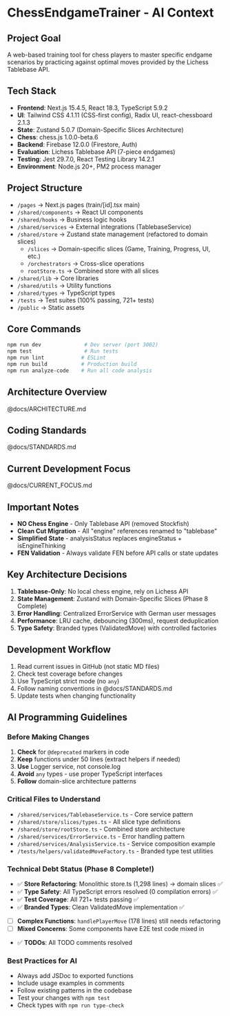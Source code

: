 # ChessEndgameTrainer - AI Context

## Project Goal

A web-based training tool for chess players to master specific endgame scenarios by practicing against optimal moves provided by the Lichess Tablebase API.

## Tech Stack

- **Frontend**: Next.js 15.4.5, React 18.3, TypeScript 5.9.2
- **UI**: Tailwind CSS 4.1.11 (CSS-first config), Radix UI, react-chessboard 2.1.3
- **State**: Zustand 5.0.7 (Domain-Specific Slices Architecture)
- **Chess**: chess.js 1.0.0-beta.6
- **Backend**: Firebase 12.0.0 (Firestore, Auth)
- **Evaluation**: Lichess Tablebase API (7-piece endgames)
- **Testing**: Jest 29.7.0, React Testing Library 14.2.1
- **Environment**: Node.js 20+, PM2 process manager

## Project Structure

- `/pages` → Next.js pages (train/[id].tsx main)
- `/shared/components` → React UI components
- `/shared/hooks` → Business logic hooks
- `/shared/services` → External integrations (TablebaseService)
- `/shared/store` → Zustand state management (refactored to domain slices)
  - `/slices` → Domain-specific slices (Game, Training, Progress, UI, etc.)
  - `/orchestrators` → Cross-slice operations
  - `rootStore.ts` → Combined store with all slices
- `/shared/lib` → Core libraries
- `/shared/utils` → Utility functions
- `/shared/types` → TypeScript types
- `/tests` → Test suites (100% passing, 721+ tests)
- `/public` → Static assets

## Core Commands

```bash
npm run dev              # Dev server (port 3002)
npm test                 # Run tests
npm run lint            # ESLint
npm run build           # Production build
npm run analyze-code    # Run all code analysis
```

## Architecture Overview

@docs/ARCHITECTURE.md

## Coding Standards

@docs/STANDARDS.md

## Current Development Focus

@docs/CURRENT_FOCUS.md

## Important Notes

- **NO Chess Engine** - Only Tablebase API (removed Stockfish)
- **Clean Cut Migration** - All "engine" references renamed to "tablebase"
- **Simplified State** - analysisStatus replaces engineStatus + isEngineThinking
- **FEN Validation** - Always validate FEN before API calls or state updates

## Key Architecture Decisions

1. **Tablebase-Only**: No local chess engine, rely on Lichess API
2. **State Management**: Zustand with Domain-Specific Slices (Phase 8 Complete)
3. **Error Handling**: Centralized ErrorService with German user messages
4. **Performance**: LRU cache, debouncing (300ms), request deduplication
5. **Type Safety**: Branded types (ValidatedMove) with controlled factories

## Development Workflow

1. Read current issues in GitHub (not static MD files)
2. Check test coverage before changes
3. Use TypeScript strict mode (no `any`)
4. Follow naming conventions in @docs/STANDARDS.md
5. Update tests when changing functionality

## AI Programming Guidelines

### Before Making Changes

1. **Check** for `@deprecated` markers in code
2. **Keep** functions under 50 lines (extract helpers if needed)
3. **Use** Logger service, not console.log
4. **Avoid** `any` types - use proper TypeScript interfaces
5. **Follow** domain-slice architecture patterns

### Critical Files to Understand

- `/shared/services/TablebaseService.ts` - Core service pattern
- `/shared/store/slices/types.ts` - All slice type definitions
- `/shared/store/rootStore.ts` - Combined store architecture
- `/shared/services/ErrorService.ts` - Error handling pattern
- `/shared/services/AnalysisService.ts` - Service composition example
- `/tests/helpers/validatedMoveFactory.ts` - Branded type test utilities

### Technical Debt Status (Phase 8 Complete!)

- ✅ **Store Refactoring**: Monolithic store.ts (1,298 lines) → domain slices ✅
- ✅ **Type Safety**: All TypeScript errors resolved (0 compilation errors) ✅
- ✅ **Test Coverage**: All 721+ tests passing ✅
- ✅ **Branded Types**: Clean ValidatedMove implementation ✅
- [ ] **Complex Functions**: `handlePlayerMove` (178 lines) still needs refactoring
- [ ] **Mixed Concerns**: Some components have E2E test code mixed in
- ✅ **TODOs**: All TODO comments resolved

### Best Practices for AI

- Always add JSDoc to exported functions
- Include usage examples in comments
- Follow existing patterns in the codebase
- Test your changes with `npm test`
- Check types with `npm run type-check`
